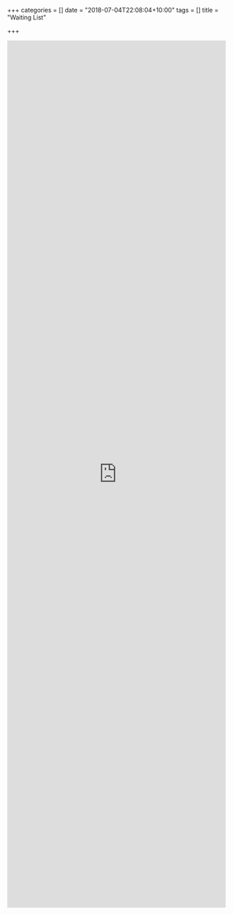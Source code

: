 +++
categories = []
date = "2018-07-04T22:08:04+10:00"
tags = []
title = "Waiting List"

+++
<iframe src="https://script.google.com/macros/s/AKfycbzWOQYhczs6nNG2am7cAPffZU4nTIA66HpJ7-Ml-HzDJCBi9hI/exec?page=new_form" width=100% height=2000 frameborder="0" marginheight="0" marginwidth="0">Loading&#8230;</iframe>
